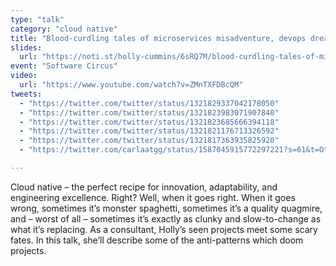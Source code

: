 ```yaml
---
type: "talk"
category: "cloud native"
title: "Blood-curdling tales of microservices misadventure, devops dread, and grisly governance"
slides:
  url: "https://noti.st/holly-cummins/6sRQ7M/blood-curdling-tales-of-microservices-misadventure-devops-dread-and-grisly-governance"
event: "Software Circus"
video:
  url: "https://www.youtube.com/watch?v=ZMnTXFDBcQM"
tweets:
  - "https://twitter.com/twitter/status/1321829337042178050"
  - "https://twitter.com/twitter/status/1321823983071907840"
  - "https://twitter.com/twitter/status/1321823685666394118"
  - "https://twitter.com/twitter/status/1321821176713326592"
  - "https://twitter.com/twitter/status/1321817363935825920"
  - "https://twitter.com/carlaatgg/status/1587045915772297221?s=61&t=Ot1S-govfZhCq4e7a_sY2Q"

---
```

Cloud native – the perfect recipe for innovation, adaptability, and engineering excellence. Right? Well, when it goes right. When it goes wrong, sometimes it’s monster spaghetti, sometimes it’s a quality quagmire, and – worst of all – sometimes it’s exactly as clunky and slow-to-change as what it’s replacing. As a consultant, Holly’s seen projects meet some scary fates. In this talk, she’ll describe some of the anti-patterns which doom projects.